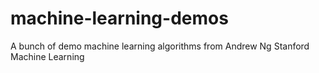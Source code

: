 # machine-learning-demos
A bunch of demo machine learning algorithms from Andrew Ng Stanford Machine Learning
